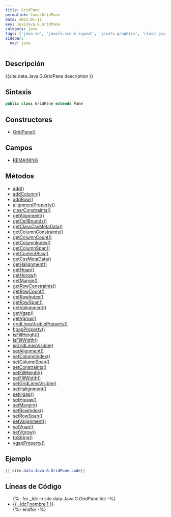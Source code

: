 ```yaml
---
title: GridPane
permalink: Java/GridPane
date: 2021-01-11
key: JavaJava.G.GridPane
category: java
tags: ['java se', 'javafx.scene.layout', 'javafx.graphics', 'clase java', 'JavaFX 2.0']
sidebar: 
  nav: java
---
```


## Descripción
{{site.data.Java.G.GridPane.description }}

## Sintaxis
~~~java
public class GridPane extends Pane
~~~

## Constructores
* [GridPane()](/Java/GridPane/GridPane/)

## Campos
* [REMAINING](/Java/GridPane/REMAINING)

## Métodos
* [add()](/Java/GridPane/add)
* [addColumn()](/Java/GridPane/addColumn)
* [addRow()](/Java/GridPane/addRow)
* [alignmentProperty()](/Java/GridPane/alignmentProperty)
* [clearConstraints()](/Java/GridPane/clearConstraints)
* [getAlignment()](/Java/GridPane/getAlignment)
* [getCellBounds()](/Java/GridPane/getCellBounds)
* [getClassCssMetaData()](/Java/GridPane/getClassCssMetaData)
* [getColumnConstraints()](/Java/GridPane/getColumnConstraints)
* [getColumnCount()](/Java/GridPane/getColumnCount)
* [getColumnIndex()](/Java/GridPane/getColumnIndex)
* [getColumnSpan()](/Java/GridPane/getColumnSpan)
* [getContentBias()](/Java/GridPane/getContentBias)
* [getCssMetaData()](/Java/GridPane/getCssMetaData)
* [getHalignment()](/Java/GridPane/getHalignment)
* [getHgap()](/Java/GridPane/getHgap)
* [getHgrow()](/Java/GridPane/getHgrow)
* [getMargin()](/Java/GridPane/getMargin)
* [getRowConstraints()](/Java/GridPane/getRowConstraints)
* [getRowCount()](/Java/GridPane/getRowCount)
* [getRowIndex()](/Java/GridPane/getRowIndex)
* [getRowSpan()](/Java/GridPane/getRowSpan)
* [getValignment()](/Java/GridPane/getValignment)
* [getVgap()](/Java/GridPane/getVgap)
* [getVgrow()](/Java/GridPane/getVgrow)
* [gridLinesVisibleProperty()](/Java/GridPane/gridLinesVisibleProperty)
* [hgapProperty()](/Java/GridPane/hgapProperty)
* [isFillHeight()](/Java/GridPane/isFillHeight)
* [isFillWidth()](/Java/GridPane/isFillWidth)
* [isGridLinesVisible()](/Java/GridPane/isGridLinesVisible)
* [setAlignment()](/Java/GridPane/setAlignment)
* [setColumnIndex()](/Java/GridPane/setColumnIndex)
* [setColumnSpan()](/Java/GridPane/setColumnSpan)
* [setConstraints()](/Java/GridPane/setConstraints)
* [setFillHeight()](/Java/GridPane/setFillHeight)
* [setFillWidth()](/Java/GridPane/setFillWidth)
* [setGridLinesVisible()](/Java/GridPane/setGridLinesVisible)
* [setHalignment()](/Java/GridPane/setHalignment)
* [setHgap()](/Java/GridPane/setHgap)
* [setHgrow()](/Java/GridPane/setHgrow)
* [setMargin()](/Java/GridPane/setMargin)
* [setRowIndex()](/Java/GridPane/setRowIndex)
* [setRowSpan()](/Java/GridPane/setRowSpan)
* [setValignment()](/Java/GridPane/setValignment)
* [setVgap()](/Java/GridPane/setVgap)
* [setVgrow()](/Java/GridPane/setVgrow)
* [toString()](/Java/GridPane/toString)
* [vgapProperty()](/Java/GridPane/vgapProperty)

## Ejemplo
~~~java
{{ site.data.Java.G.GridPane.code}}
~~~

## Líneas de Código
<ul>
{%- for _ldc in site.data.Java.G.GridPane.ldc -%}
   <li>
       <a href="{{_ldc['url'] }}">{{ _ldc['nombre'] }}</a>
   </li>
{%- endfor -%}
</ul>
